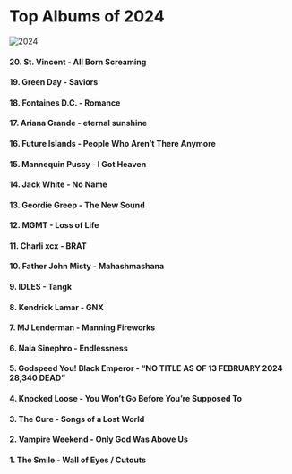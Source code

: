 # Top Albums of 2024

![2024](https://i.imgur.com/F8K5TZE.png)

#### 20. St. Vincent - All Born Screaming
#### 19. Green Day - Saviors
#### 18. Fontaines D.C. - Romance
#### 17. Ariana Grande - eternal sunshine
#### 16. Future Islands - People Who Aren’t There Anymore
#### 15. Mannequin Pussy - I Got Heaven
#### 14. Jack White - No Name
#### 13. Geordie Greep - The New Sound
#### 12. MGMT - Loss of Life
#### 11. Charli xcx - BRAT
#### 10. Father John Misty - Mahashmashana
#### 9. IDLES - Tangk
#### 8. Kendrick Lamar - GNX
#### 7. MJ Lenderman - Manning Fireworks
#### 6. Nala Sinephro - Endlessness
#### 5. Godspeed You! Black Emperor - “NO TITLE AS OF 13 FEBRUARY 2024 28,340 DEAD”
#### 4. Knocked Loose - You Won’t Go Before You’re Supposed To
#### 3. The Cure - Songs of a Lost World
#### 2. Vampire Weekend - Only God Was Above Us
#### 1. The Smile - Wall of Eyes / Cutouts
